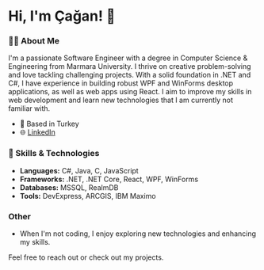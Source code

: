 # Hi, I'm Çağan! 👋

### 👨‍💻 About Me

I'm a passionate Software Engineer with a degree in Computer Science & Engineering from Marmara University. I thrive on creative problem-solving and love tackling challenging projects. With a solid foundation in .NET and C#, I have experience in building robust WPF and WinForms desktop applications, as well as web apps using React. 
I aim to improve my skills in web development and learn new technologies that I am currently not familiar with.

- 📍 Based in Turkey
- 🌐 [LinkedIn](https://www.linkedin.com/in/cagan-oduncuoglu/)

### 🔧 Skills & Technologies

- **Languages:** C#, Java, C, JavaScript
- **Frameworks:** .NET, .NET Core, React, WPF, WinForms
- **Databases:** MSSQL, RealmDB
- **Tools:** DevExpress, ARCGIS, IBM Maximo

### Other

- When I'm not coding, I enjoy exploring new technologies and enhancing my skills.

Feel free to reach out or check out my projects.
